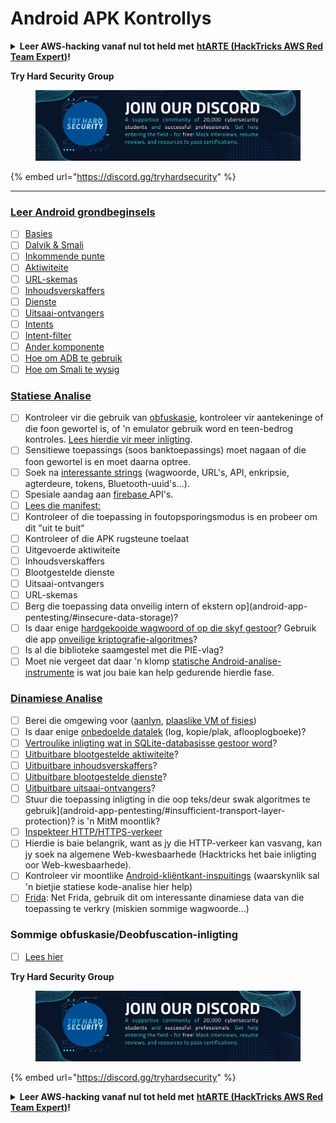 # Android APK Kontrollys

<details>

<summary><strong>Leer AWS-hacking vanaf nul tot held met</strong> <a href="https://training.hacktricks.xyz/courses/arte"><strong>htARTE (HackTricks AWS Red Team Expert)</strong></a><strong>!</strong></summary>

* Werk jy in 'n **cybersecurity-maatskappy**? Wil jy jou **maatskappy geadverteer sien in HackTricks**? of wil jy toegang hê tot die **nuutste weergawe van die PEASS of laai HackTricks in PDF af**? Kyk na die [**INSKRYWINGSPLANNE**](https://github.com/sponsors/carlospolop)!
* Ontdek [**Die PEASS Familie**](https://opensea.io/collection/the-peass-family), ons versameling eksklusiewe [**NFT's**](https://opensea.io/collection/the-peass-family)
* Kry die [**amptelike PEASS & HackTricks swag**](https://peass.creator-spring.com)
* **Sluit aan by die** [**💬**](https://emojipedia.org/speech-balloon/) [**Discord-groep**](https://discord.gg/hRep4RUj7f) of die [**telegram-groep**](https://t.me/peass) of **volg** my op **Twitter** 🐦[**@carlospolopm**](https://twitter.com/hacktricks_live)**.**
* **Deel jou hacktruuks deur PR's in te dien by die [hacktricks-opslag](https://github.com/carlospolop/hacktricks) en [hacktricks-cloud-opslag](https://github.com/carlospolop/hacktricks-cloud)**.

</details>

**Try Hard Security Group**

<figure><img src="../.gitbook/assets/telegram-cloud-document-1-5159108904864449420.jpg" alt=""><figcaption></figcaption></figure>

{% embed url="https://discord.gg/tryhardsecurity" %}

***

### [Leer Android grondbeginsels](android-app-pentesting/#2-android-application-fundamentals)

* [ ] [Basies](android-app-pentesting/#fundamentals-review)
* [ ] [Dalvik & Smali](android-app-pentesting/#dalvik--smali)
* [ ] [Inkommende punte](android-app-pentesting/#application-entry-points)
* [ ] [Aktiwiteite](android-app-pentesting/#launcher-activity)
* [ ] [URL-skemas](android-app-pentesting/#url-schemes)
* [ ] [Inhoudsverskaffers](android-app-pentesting/#services)
* [ ] [Dienste](android-app-pentesting/#services-1)
* [ ] [Uitsaai-ontvangers](android-app-pentesting/#broadcast-receivers)
* [ ] [Intents](android-app-pentesting/#intents)
* [ ] [Intent-filter](android-app-pentesting/#intent-filter)
* [ ] [Ander komponente](android-app-pentesting/#other-app-components)
* [ ] [Hoe om ADB te gebruik](android-app-pentesting/#adb-android-debug-bridge)
* [ ] [Hoe om Smali te wysig](android-app-pentesting/#smali)

### [Statiese Analise](android-app-pentesting/#static-analysis)

* [ ] Kontroleer vir die gebruik van [obfuskasie](android-checklist.md#some-obfuscation-deobfuscation-information), kontroleer vir aantekeninge of die foon gewortel is, of 'n emulator gebruik word en teen-bedrog kontroles. [Lees hierdie vir meer inligting](android-app-pentesting/#other-checks).
* [ ] Sensitiewe toepassings (soos banktoepassings) moet nagaan of die foon gewortel is en moet daarna optree.
* [ ] Soek na [interessante strings](android-app-pentesting/#looking-for-interesting-info) (wagwoorde, URL's, API, enkripsie, agterdeure, tokens, Bluetooth-uuid's...).
* [ ] Spesiale aandag aan [firebase ](android-app-pentesting/#firebase)API's.
* [ ] [Lees die manifest:](android-app-pentesting/#basic-understanding-of-the-application-manifest-xml)
* [ ] Kontroleer of die toepassing in foutopsporingsmodus is en probeer om dit "uit te buit"
* [ ] Kontroleer of die APK rugsteune toelaat
* [ ] Uitgevoerde aktiwiteite
* [ ] Inhoudsverskaffers
* [ ] Blootgestelde dienste
* [ ] Uitsaai-ontvangers
* [ ] URL-skemas
* [ ] Berg die toepassing data onveilig intern of ekstern op](android-app-pentesting/#insecure-data-storage)?
* [ ] Is daar enige [hardgekooide wagwoord of op die skyf gestoor](android-app-pentesting/#poorkeymanagementprocesses)? Gebruik die app [onveilige kriptografie-algoritmes](android-app-pentesting/#useofinsecureandordeprecatedalgorithms)?
* [ ] Is al die biblioteke saamgestel met die PIE-vlag?
* [ ] Moet nie vergeet dat daar 'n klomp [statische Android-analise-instrumente](android-app-pentesting/#automatic-analysis) is wat jou baie kan help gedurende hierdie fase.

### [Dinamiese Analise](android-app-pentesting/#dynamic-analysis)

* [ ] Berei die omgewing voor ([aanlyn](android-app-pentesting/#online-dynamic-analysis), [plaaslike VM of fisies](android-app-pentesting/#local-dynamic-analysis))
* [ ] Is daar enige [onbedoelde datalek](android-app-pentesting/#unintended-data-leakage) (log, kopie/plak, aflooplogboeke)?
* [ ] [Vertroulike inligting wat in SQLite-databasisse gestoor word](android-app-pentesting/#sqlite-dbs)?
* [ ] [Uitbuitbare blootgestelde aktiwiteite](android-app-pentesting/#exploiting-exported-activities-authorisation-bypass)?
* [ ] [Uitbuitbare inhoudsverskaffers](android-app-pentesting/#exploiting-content-providers-accessing-and-manipulating-sensitive-information)?
* [ ] [Uitbuitbare blootgestelde dienste](android-app-pentesting/#exploiting-services)?
* [ ] [Uitbuitbare uitsaai-ontvangers](android-app-pentesting/#exploiting-broadcast-receivers)?
* [ ] Stuur die toepassing inligting in die oop teks/deur swak algoritmes te gebruik](android-app-pentesting/#insufficient-transport-layer-protection)? is 'n MitM moontlik?
* [ ] [Inspekteer HTTP/HTTPS-verkeer](android-app-pentesting/#inspecting-http-traffic)
* [ ] Hierdie is baie belangrik, want as jy die HTTP-verkeer kan vasvang, kan jy soek na algemene Web-kwesbaarhede (Hacktricks het baie inligting oor Web-kwesbaarhede).
* [ ] Kontroleer vir moontlike [Android-kliëntkant-inspuitings](android-app-pentesting/#android-client-side-injections-and-others) (waarskynlik sal 'n bietjie statiese kode-analise hier help)
* [ ] [Frida](android-app-pentesting/#frida): Net Frida, gebruik dit om interessante dinamiese data van die toepassing te verkry (miskien sommige wagwoorde...)

### Sommige obfuskasie/Deobfuscation-inligting

* [ ] [Lees hier](android-app-pentesting/#obfuscating-deobfuscating-code)


**Try Hard Security Group**

<figure><img src="../.gitbook/assets/telegram-cloud-document-1-5159108904864449420.jpg" alt=""><figcaption></figcaption></figure>

{% embed url="https://discord.gg/tryhardsecurity" %}

<details>

<summary><strong>Leer AWS-hacking vanaf nul tot held met</strong> <a href="https://training.hacktricks.xyz/courses/arte"><strong>htARTE (HackTricks AWS Red Team Expert)</strong></a><strong>!</strong></summary>

* Werk jy in 'n **cybersecurity-maatskappy**? Wil jy jou **maatskappy geadverteer sien in HackTricks**? of wil jy toegang hê tot die **nuutste weergawe van die PEASS of laai HackTricks in PDF af**? Kyk na die [**INSKRYWINGSPLANNE**](https://github.com/sponsors/carlospolop)!
* Ontdek [**Die PEASS Familie**](https://opensea.io/collection/the-peass-family), ons versameling eksklusiewe [**NFT's**](https://opensea.io/collection/the-peass-family)
* Kry die [**amptelike PEASS & HackTricks swag**](https://peass.creator-spring.com)
* **Sluit aan by die** [**💬**](https://emojipedia.org/speech-balloon/) [**Discord-groep**](https://discord.gg/hRep4RUj7f) of die [**telegram-groep**](https://t.me/peass) of **volg** my op **Twitter** 🐦[**@carlospolopm**](https://twitter.com/hacktricks_live)**.**
* **Deel jou hacktruuks deur PR's in te dien by die [hacktricks-opslag](https://github.com/carlospolop/hacktricks) en [hacktricks-cloud-opslag](https://github.com/carlospolop/hacktricks-cloud)**.

</details>

